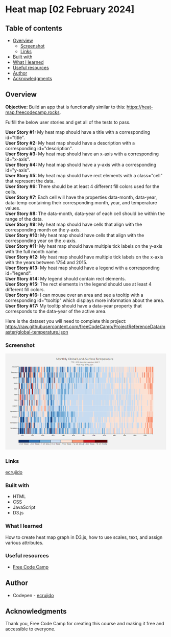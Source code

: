 # Heat map [02 February 2024]

## Table of contents

- [Overview](#overview)
  - [Screenshot](#screenshot)
  - [Links](#links)
- [Built with](#built-with)
- [What I learned](#what-i-learned)
- [Useful resources](#useful-resources)
- [Author](#author)
- [Acknowledgments](#acknowledgments)

## Overview

**Objective:** Build an app that is functionally similar to this: https://heat-map.freecodecamp.rocks.

Fulfill the below user stories and get all of the tests to pass. 

**User Story #1:** My heat map should have a title with a corresponding id="title". <br>
**User Story #2:** My heat map should have a description with a corresponding id="description". <br>
**User Story #3:** My heat map should have an x-axis with a corresponding id="x-axis". <br>
**User Story #4:** My heat map should have a y-axis with a corresponding id="y-axis". <br>
**User Story #5:** My heat map should have rect elements with a class="cell" that represent the data. <br>
**User Story #6:** There should be at least 4 different fill colors used for the cells. <br>
**User Story #7:** Each cell will have the properties data-month, data-year, data-temp containing their corresponding month, year, and temperature values. <br>
**User Story #8:** The data-month, data-year of each cell should be within the range of the data. <br>
**User Story #9:** My heat map should have cells that align with the corresponding month on the y-axis. <br>
**User Story #10:** My heat map should have cells that align with the corresponding year on the x-axis. <br>
**User Story #11:** My heat map should have multiple tick labels on the y-axis with the full month name. <br>
**User Story #12:** My heat map should have multiple tick labels on the x-axis with the years between 1754 and 2015. <br>
**User Story #13:** My heat map should have a legend with a corresponding id="legend". <br>
**User Story #14:** My legend should contain rect elements. <br>
**User Story #15:** The rect elements in the legend should use at least 4 different fill colors. <br>
**User Story #16:** I can mouse over an area and see a tooltip with a corresponding id="tooltip" which displays more information about the area. <br>
**User Story #17:** My tooltip should have a data-year property that corresponds to the data-year of the active area. <br>

Here is the dataset you will need to complete this project: https://raw.githubusercontent.com/freeCodeCamp/ProjectReferenceData/master/global-temperature.json

### Screenshot

![PIC of the project](heat-map.PNG)

### Links

[ecrujido](https://codepen.io/ecrujido/)

### Built with

- HTML
- CSS
- JavaScript
- D3.js

### What I learned

How to create heat map graph in D3.js, how to use scales, text, and assign various attributes.

### Useful resources

- [Free Code Camp](https://www.freecodecamp.org/learn)

## Author

- Codepen - [ecrujido](https://codepen.io/ecrujido/pen/xxBWdGa)

## Acknowledgments

Thank you, Free Code Camp for creating this course and making it free and accessible to everyone.

